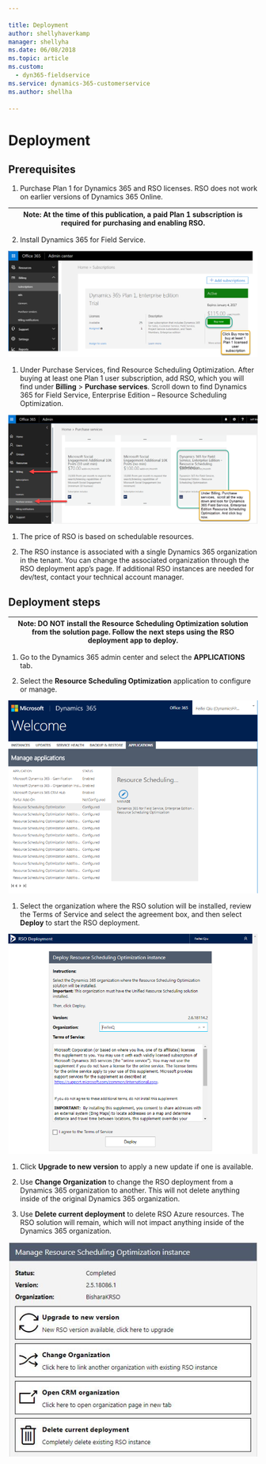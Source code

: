 ```yaml
---

title: Deployment
author: shellyhaverkamp
manager: shellyha
ms.date: 06/08/2018
ms.topic: article
ms.custom:
  - dyn365-fieldservice
ms.service: dynamics-365-customerservice
ms.author: shellha

---
```


Deployment 
===========

Prerequisites 
--------------

1.  Purchase Plan 1 for Dynamics 365 and RSO licenses. RSO does not work on
    earlier versions of Dynamics 365 Online.

| **Note:** At the time of this publication, a paid Plan 1 subscription is required for purchasing and enabling RSO. |
|--------------------------------------------------------------------------------------------------------------------|


2.  Install Dynamics 365 for Field Service.

![](media/70dc3d56ea79ba8554b8a6d1e8412453.png)

1.  Under Purchase Services, find Resource Scheduling Optimization. After buying
    at least one Plan 1 user subscription, add RSO, which you will find under
    **Billing** \> **Purchase services**. Scroll down to find Dynamics 365 for
    Field Service, Enterprise Edition – Resource Scheduling Optimization.

![](media/f2c51af5f406959188248862933fcecd.png)

1.  The price of RSO is based on schedulable resources.

2.  The RSO instance is associated with a single Dynamics 365 organization in
    the tenant. You can change the associated organization through the RSO
    deployment app’s page. If additional RSO instances are needed for dev/test,
    contact your technical account manager.

Deployment steps 
-----------------

| **Note:** DO NOT install the Resource Scheduling Optimization solution from the solution page. Follow the next steps using the RSO deployment app to deploy. |
|--------------------------------------------------------------------------------------------------------------------------------------------------------------|


1.  Go to the Dynamics 365 admin center and select the **APPLICATIONS** tab.

2.  Select the **Resource Scheduling Optimization** application to configure or
    manage.

![](media/99184ffcd1791f53bc75f05bd1179036.png)

1.  Select the organization where the RSO solution will be installed, review the
    Terms of Service and select the agreement box, and then select **Deploy** to
    start the RSO deployment.

![](media/84a588bba0dee11f9e42b29a34908b90.png)

1.  Click **Upgrade to new version** to apply a new update if one is available.

2.  Use **Change Organization** to change the RSO deployment from a Dynamics 365
    organization to another. This will not delete anything inside of the
    original Dynamics 365 organization.

3.  Use **Delete current deployment** to delete RSO Azure resources. The RSO
    solution will remain, which will not impact anything inside of the Dynamics
    365 organization.

![](media/08b39e78e06451fed9309fdc08753875.png)
